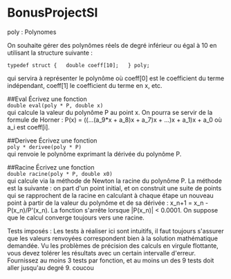 # BonusProjectSI
poly : Polynomes

On souhaite gérer des polynômes réels de degré inférieur ou égal à 10 en utilisant la structure suivante :  

`typedef struct {  
  double coeff[10];  
} poly;`  

qui servira à représenter le polynôme où coeff[0] est le coefficient du terme indépendant, coeff[1] le coefficient du terme en x, etc.

##Eval
Écrivez une fonction  
    `double eval(poly * P, double x)`  
qui calcule la valeur du polynôme P au point x. On pourra se servir de la formule de Horner : P(x) = ((...(a_9*x + a_8)x + a_7)x + ...)x + a_1)x + a_0 où a_i est coeff[i].

##Derivee
Écrivez une fonction  
    `poly * derivee(poly * P)`  
qui renvoie le polynôme exprimant la dérivée du polynôme P.

##Racine
Écrivez une fonction  
    `double racine(poly * P, double x0)`  
qui calcule via la méthode de Newton la racine du polynôme P. La méthode est la suivante : on part d'un point initial, et on construit une suite de points qui se rapprochent de la racine en calculant à chaque étape un nouveau point à partir de la valeur du polynôme et de sa dérivée : x_n+1 = x_n - P(x_n)/P'(x_n). La fonction s'arrête lorsque |P(x_n)| < 0.0001. On suppose que le calcul converge toujours vers une racine.


Tests imposés : Les tests à réaliser ici sont intuitifs, il faut toujours s'assurer que les valeurs renvoyées correspondent bien à la solution mathématique demandée. Vu les problèmes de précision des calculs en virgule flottante, vous devez tolérer les résultats avec un certain intervalle d'erreur. Fournissez au moins 3 tests par fonction, et au moins un des 9 tests doit aller jusqu'au degré 9.
coucou
